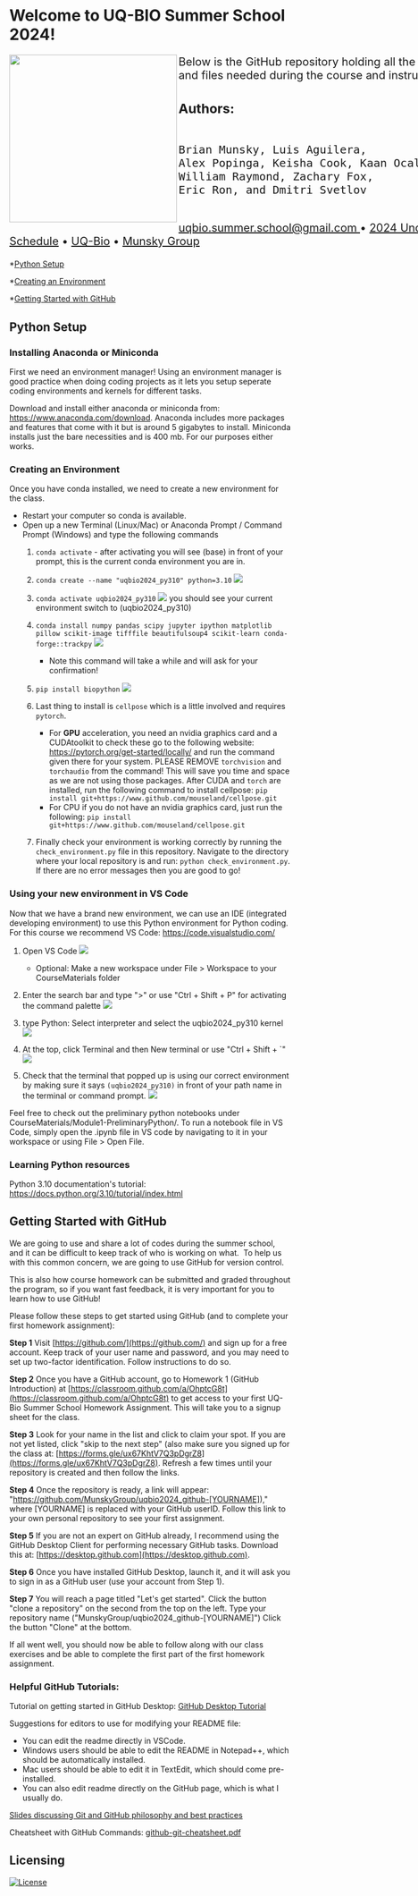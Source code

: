 <html>
<h1> <left> Welcome to UQ-BIO Summer School 2024! </left> </h1>
        <img align="left" src="./uqbio2024_files/uqbio_2024_logo.png"  width="300" height="300"/>
         <div> <p></p> </div>
         <div style="font-size: 20px; width: 1000px;">
              <p><left==========================================left> </p>
              <p> Below is the GitHub repository holding all the links to Jupyter Notebooks and files needed during the course and instructions on installing Python.</p>
           <h3> Authors: </h3> 
           <pre> 
Brian Munsky, Luis Aguilera, 
Alex Popinga, Keisha Cook, Kaan Ocal,
William Raymond, Zachary Fox, 
Eric Ron, and Dmitri Svetlov
           </pre>
<p><a href = "mailto: uqbio.summer.school@gmail.com"> uqbio.summer.school@gmail.com </a> • <a href="https://q-bio.org/wp/uq-bio-schedule-2024/">2024 Undergraduate Summer School Schedule</a>  • <a href="https://q-bio.org/wp/">UQ-Bio</a> •  <a href="https://www.engr.colostate.edu/~munsky/">Munsky Group</a> </p>
</div>
</p>
</html>

*[Python Setup](#python-setup)

*[Creating an Environment](#creating-an-environment)

*[Getting Started with GitHub](#getting-started-with-github)

## Python Setup 

### Installing Anaconda or Miniconda

First we need an environment manager! Using an environment manager is good practice when doing coding projects as it lets you setup seperate coding environments and kernels for different tasks. 

Download and install either anaconda or miniconda from:  https://www.anaconda.com/download. Anaconda includes more packages and features that come with it but is around 5 gigabytes to install. Miniconda installs just the bare necessities and is 400 mb. For our purposes either works.

### Creating an Environment

Once you have conda installed, we need to create a new environment for the class. 

* Restart your computer so conda is available.
* Open up a new Terminal (Linux/Mac) or Anaconda Prompt / Command Prompt (Windows) and type the following commands
   1. ```conda activate```  - after activating you will see (base) in front of your prompt, this is the current conda environment you are in. 

   2. ```conda create --name "uqbio2024_py310" python=3.10``` 
   ![](./uqbio2024_files/step1.png)

   3. ```conda activate uqbio2024_py310```
   ![](./uqbio2024_files/step3.png) you should see your current environment switch to (uqbio2024_py310)

   4. ```conda install numpy pandas scipy jupyter ipython matplotlib pillow scikit-image tifffile beautifulsoup4 scikit-learn conda-forge::trackpy```
   ![](./uqbio2024_files/step4.png)
      * Note this command will take a while and will ask for your confirmation!

   5. ```pip install biopython```
   ![](./uqbio2024_files/step5.png)

   7. Last thing to install is ```cellpose``` which is a little involved and requires ```pytorch```. 
      * For **GPU** acceleration, you need an nvidia graphics card and a CUDAtoolkit to check these go to the following website: https://pytorch.org/get-started/locally/ and run the command given there for your system. PLEASE REMOVE ```torchvision``` and ```torchaudio``` from the command! This will save you time and space as we are not using those packages. After CUDA and ```torch``` are installed, run the following command to install cellpose: ```pip install git+https://www.github.com/mouseland/cellpose.git```
      * For CPU if you do not have an nvidia graphics card, just run the following: ```pip install git+https://www.github.com/mouseland/cellpose.git```
   7. Finally check your environment is working correctly by running the ```check_environment.py``` file in this repository. Navigate to the directory where your local repository is and run: ```python check_environment.py```. If there are no error messages then you are good to go!



### Using your new environment in VS Code

Now that we have a brand new environment, we can use an IDE (integrated developing environment) to use this Python environment for Python coding. For this course we recommend VS Code: https://code.visualstudio.com/

1. Open VS Code
![](./uqbio2024_files/vscode1.png)
   * Optional: Make a new workspace under File > Workspace to your CourseMaterials folder

2. Enter the search bar and type ">" or use "Ctrl + Shift + P" for activating the command palette
![](./uqbio2024_files/vscode1a.png)

3. type Python: Select interpreter and select the uqbio2024_py310 kernel
![](./uqbio2024_files/vscode2.png)

5. At the top, click Terminal and then New terminal or use "Ctrl + Shift + `"
![](./uqbio2024_files/vscode3.png)

6. Check that the terminal that popped up is using our correct environment by making sure it says ```(uqbio2024_py310)``` in front of your path name in the terminal or command prompt.
![](./uqbio2024_files/vscode4.png)

Feel free to check out the preliminary python notebooks under CourseMaterials/Module1-PreliminaryPython/. To run a notebook file in VS Code, simply open the .ipynb file in VS code by navigating to it in your workspace or using File > Open File.

### Learning Python resources

Python 3.10 documentation's tutorial: https://docs.python.org/3.10/tutorial/index.html


## Getting Started with GitHub

We are going to use and share a lot of codes during the summer school, and it can be difficult to keep track of who is working on what.  To help us with this common concern, we are going to use GitHub for version control. 

This is also how course homework can be submitted and graded throughout the program, so if you want fast feedback, it is very important for you to learn how to use GitHub!

Please follow these steps to get started using GitHub (and to complete your first homework assignment):

**Step 1** Visit [https://github.com/](https://github.com/) and sign up for a free account. Keep track of your user name and password, and you may need to set up two-factor identification. Follow instructions to do so.

**Step 2** Once you have a GitHub account, go to Homework 1 (GitHub Introduction) at [https://classroom.github.com/a/OhptcG8t](https://classroom.github.com/a/OhptcG8t) to get access to your first UQ-Bio Summer School Homework Assignment. This will take you to a signup sheet for the class. 

**Step 3** Look for your name in the list and click to claim your spot. If you are not yet listed, click "skip to the next step" (also make sure you signed up for the class at: [https://forms.gle/ux67KhtV7Q3pDgrZ8](https://forms.gle/ux67KhtV7Q3pDgrZ8). Refresh a few times until your repository is created and then follow the links.

**Step 4** Once the repository is ready, a link will appear: "https://github.com/MunskyGroup/uqbio2024_github-[YOURNAME])," where [YOURNAME] is replaced with your GitHub userID.  Follow this link to your own personal repository to see your first assignment.

**Step 5** If you are not an expert on GitHub already, I recommend using the GitHub Desktop Client for performing necessary GitHub tasks. Download this at: [https://desktop.github.com](https://desktop.github.com).

**Step 6** Once you have installed GitHub Desktop, launch it, and it will ask you to sign in as a GitHub user (use your account from Step 1).

**Step 7** You will reach a page titled "Let's get started". Click the button "clone a repository" on the second from the top on the left. Type your repository name ("MunskyGroup/uqbio2024_github-[YOURNAME]")
Click the button "Clone" at the bottom.

If all went well, you should now be able to follow along with our class exercises and be able to complete the first part of the first homework assignment.



### Helpful GitHub Tutorials:
Tutorial on getting started in GitHub Desktop: [GitHub Desktop Tutorial](https://docs.github.com/en/desktop/overview/getting-started-with-github-desktop)

Suggestions for editors to use for modifying your README file:
* You can edit the readme directly in VSCode.
* Windows users should be able to edit the README in Notepad++, which should be automatically installed.
* Mac users should be able to edit it in TextEdit, which should come pre-installed.
* You can also edit readme directly on the GitHub page, which is what I usually do.

[Slides discussing Git and GitHub philosophy and best practices](uqbio2024_files/GitAndGitHubPresentation_2024UQ-BioSummerSchool.pdf)

Cheatsheet with GitHub Commands: [github-git-cheatsheet.pdf](https://education.github.com/git-cheat-sheet-education.pdf)


## Licensing

[![License](https://img.shields.io/badge/License-BSD_3--Clause-blue.svg)](https://opensource.org/licenses/BSD-3-Clause)
